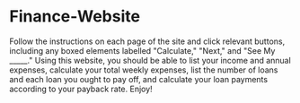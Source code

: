 # Finance-Website
Follow the instructions on each page of the site and click relevant buttons, including any boxed elements labelled "Calculate," "Next," and "See My _____." Using this website, you should be able to list your income and annual expenses, calculate your total weekly expenses, list the number of loans and each loan you ought to pay off, and calculate your loan payments according to your payback rate. Enjoy!
